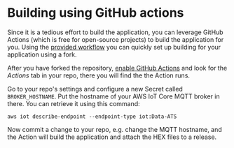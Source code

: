# Building using GitHub actions

Since it is a tedious effort to build the application, you can leverage GitHub
Actions (which is free for open-source projects) to build the application for
you. Using the
[provided workflow](https://github.com/bifravst/firmware/blob/saga/.github/workflows/build-and-release.yaml)
you can quickly set up building for your application using a fork.

After you have forked the repository,
[enable GitHub Actions](https://help.github.com/en/github/automating-your-workflow-with-github-actions/about-github-actions#requesting-to-join-the-limited-public-beta-for-github-actions)
and look for the _Actions_ tab in your repo, there you will find the the Action
runs.

Go to your repo's settings and configure a new Secret called `BROKER_HOSTNAME`.
Put the hostname of your AWS IoT Core MQTT broker in there. You can retrieve it
using this command:

    aws iot describe-endpoint --endpoint-type iot:Data-ATS

Now commit a change to your repo, e.g. change the MQTT hostname, and the Action
will build the application and attach the HEX files to a release.
